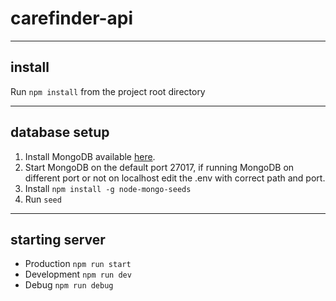 # carefinder-api



----
## install
Run `npm install` from the project root directory

----
## database setup
1. Install MongoDB available [here](https://www.mongodb.com/download-center#community).
2. Start MongoDB on the default port 27017, if running MongoDB on different port or not on localhost edit the .env with correct path and port.
3. Install `npm install -g node-mongo-seeds`
4. Run `seed`

----
## starting server
* Production `npm run start`
* Development `npm run dev`
* Debug `npm run debug`
